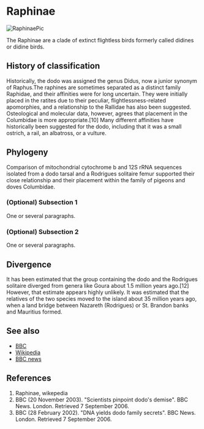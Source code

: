 # Raphinae
![RaphinaePic](https://alphynix.tumblr.com/image/110181778530)

The Raphinae are a clade of extinct flightless birds formerly called didines or didine birds.


## History of classification
Historically, the dodo was assigned the genus Didus, now a junior synonym of Raphus.The raphines are sometimes separated as a distinct family Raphidae, and their affinities were for long uncertain. They were initially placed in the ratites due to their peculiar, flightlessness-related apomorphies, and a relationship to the Rallidae has also been suggested. Osteological and molecular data, however, agrees that placement in the Columbidae is more appropriate.[10] Many different affinities have historically been suggested for the dodo, including that it was a small ostrich, a rail, an albatross, or a vulture.

## Phylogeny
Comparison of mitochondrial cytochrome b and 12S rRNA sequences isolated from a dodo tarsal and a Rodrigues solitaire femur supported their close relationship and their placement within the family of pigeons and doves Columbidae.
### (Optional) Subsection 1
One or several paragraphs.
### (Optional) Subsection 2
One or several paragraphs.

## Divergence
It has been estimated that the group containing the dodo and the Rodrigues solitaire diverged from genera like Goura about 1.5 million years ago.[12] However, that estimate appears highly unlikely. It was estimated that the relatives of the two species moved to the island about 35 million years ago, when a land bridge between Nazareth (Rodrigues) or St. Brandon banks and Mauritius formed.

## See also
- [BBC](http://news.bbc.co.uk/1/hi/sci/tech/3281323.stm)
- [Wikipedia](https://en.wikipedia.org/wiki/Raphinae#)
- [BBC news](http://news.bbc.co.uk/2/hi/science/nature/1847431.stm)

## References
1. Raphinae, wikepedia
2. BBC (20 November 2003). "Scientists pinpoint dodo's demise". BBC News. London. Retrieved 7 September 2006.
3. BBC (28 February 2002). "DNA yields dodo family secrets". BBC News. London. Retrieved 7 September 2006.